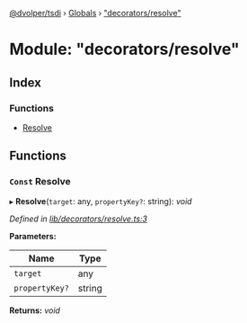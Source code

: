 [@dvolper/tsdi](../README.md) › [Globals](../globals.md) › ["decorators/resolve"](_decorators_resolve_.md)

# Module: "decorators/resolve"

## Index

### Functions

* [Resolve](_decorators_resolve_.md#const-resolve)

## Functions

### `Const` Resolve

▸ **Resolve**(`target`: any, `propertyKey?`: string): *void*

*Defined in [lib/decorators/resolve.ts:3](https://github.com/DavidVollmers/typescript-dependency-injection/blob/b1e22ef/packages/tsdi/lib/decorators/resolve.ts#L3)*

**Parameters:**

Name | Type |
------ | ------ |
`target` | any |
`propertyKey?` | string |

**Returns:** *void*
